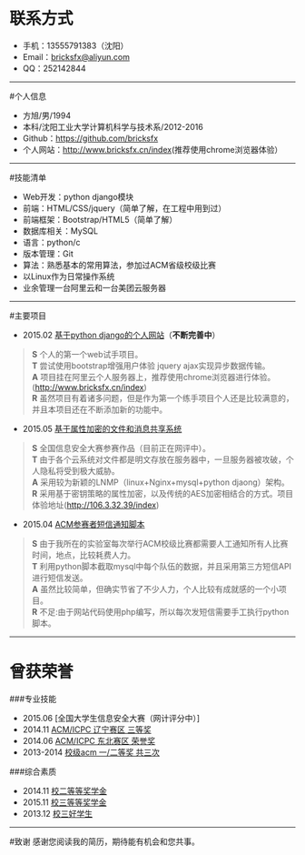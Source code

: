 # 联系方式
* 手机：13555791383（沈阳）
* Email：<bricksfx@aliyun.com>
* QQ：252142844

---

#个人信息
* 方旭/男/1994
* 本科/沈阳工业大学计算机科学与技术系/2012-2016
* Github：<https://github.com/bricksfx>
* 个人网站：<http://www.bricksfx.cn/index>(推荐使用chrome浏览器体验）


---

#技能清单
* Web开发：python django模块
* 前端：HTML/CSS/jquery（简单了解，在工程中用到过）
* 前端框架：Bootstrap/HTML5（简单了解）
* 数据库相关：MySQL
* 语言：python/c
* 版本管理：Git
* 算法：熟悉基本的常用算法，参加过ACM省级校级比赛
* 以Linux作为日常操作系统 
* 业余管理一台阿里云和一台美团云服务器

---

#主要项目
* 2015.02 [基于python django的个人网站](https://github.com/bricksfx/django_self_blog)（**不断完善中**）
> **S** 个人的第一个web试手项目。  
> **T** 尝试使用bootstrap增强用户体验 jquery ajax实现异步数据传输。  
> **A** 项目挂在阿里云个人服务器上，推荐使用chrome浏览器进行体验。(http://www.bricksfx.cn/index)  
> **R** 虽然项目有着诸多问题，但是作为第一个练手项目个人还是比较满意的，并且本项目还在不断添加新的功能中。    

* 2015.05 [基于属性加密的文件和消息共享系统](https://github.com/bricksfx/ABE) 
> **S** 全国信息安全大赛参赛作品（目前正在网评中）。  
> **T** 由于各个云系统对文件都是明文存放在服务器中，一旦服务器被攻破，个人隐私将受到极大威胁。  
> **A** 采用较为新颖的LNMP（linux+Nginx+mysql+python djaong）架构。  
> **R** 采用基于密钥策略的属性加密，以及传统的AES加密相结合的方式。项目体验地址(http://106.3.32.39/index) 


* 2015.04 [ACM参赛者短信通知脚本](https://github.com/bricksfx/smsbao)  
> **S** 由于我所在的实验室每次举行ACM校级比赛都需要人工通知所有人比赛时间，地点，比较耗费人力。  
> **T** 利用python脚本截取mysql中每个队伍的数据，并且采用第三方短信API进行短信发送。  
> **A** 虽然比较简单，但确实节省了不少人力，个人比较有成就感的一个小项目。  
> **R** 不足:由于网站代码使用php编写，所以每次发短信需要手工执行python脚本。  


---

# 曾获荣誉
###专业技能
* 2015.06   [全国大学生信息安全大赛（网计评分中）]  
* 2014.11   [ACM/ICPC 辽宁赛区 三等奖]()
* 2014.06   [ACM/ICPC 东北赛区 荣誉奖]()  
* 2013-2014 [校级acm 一/二等奖 共三次]()  


###综合素质
* 2014.11 [校二等等奖学金]() 
* 2015.11 [校三等等奖学金](图片丢失)
* 2013.12 [校三好学生]()       




---

#致谢
感谢您阅读我的简历，期待能有机会和您共事。
